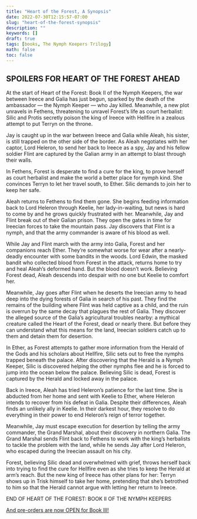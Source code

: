 ```yaml
---
title: "Heart of the Forest, A Synopsis"
date: 2022-07-30T12:15:57-07:00
slug: "heart-of-the-forest-synopsis"
description: ""
keywords: []
draft: true
tags: [books, The Nymph Keepers Trilogy]
math: false
toc: false
---
```


## SPOILERS FOR HEART OF THE FOREST AHEAD

At the start of Heart of the Forest: Book II of the Nymph Keepers, the war between Ireece and Galia has just begun, sparked by the death of the ambassador — the Nymph Keeper — who Jay killed. Meanwhile, a new plot unravels in Fethens, threatening to unravel Forest’s life as court herbalist: Silic and Protis secretly poison the king of Ireece with Hellfire in a zealous attempt to put Terryn on the throne.

Jay is caught up in the war between Ireece and Galia while Aleah, his sister, is still trapped on the other side of the border. As Aleah negotiates with her captor, Lord Heleron, to send her back to Ireece as a spy, Jay and his fellow soldier Flint are captured by the Galian army in an attempt to blast through their walls.

In Fethens, Forest is desperate to find a cure for the king, to prove herself as court herbalist and make the world a better place for nymph kind. She convinces Terryn to let her travel south, to Ether. Silic demands to join her to keep her safe.

Aleah returns to Fethens to find them gone. She begins feeding information back to Lord Heleron through Keelie, her lady-in-waiting, but news is hard to come by and he grows quickly frustrated with her. Meanwhile, Jay and Flint break out of their Galian prison. They open the gates in time for Ireecian forces to take the mountain pass. Jay discovers that Flint is a nymph, and that the army commander is aware of his blood as well.

While Jay and Flint march with the army into Galia, Forest and her companions reach Ether. They’re somewhat worse for wear after a nearly-deadly encounter with some bandits in the woods. Lord Edwin, the masked bandit who collected blood from Forest in the attack, returns home to try and heal Aleah’s deformed hand. But the blood doesn’t work. Believing Forest dead, Aleah descends into despair with no one but Keelie to comfort her.

Meanwhile, Jay goes after Flint when he deserts the Ireecian army to head deep into the dying forests of Galia in search of his past. They find the remains of the building where Flint was held captive as a child, and the ruin is overrun by the same decay that plagues the rest of Galia. They discover the alleged source of the Galia’s agricultural troubles nearby: a mythical creature called the Heart of the Forest, dead or nearly there. But before they can understand what this means for the land, Ireecian soldiers catch up to them and detain them for desertion.

In Ether, as Forest attempts to gather more information from the Herald of the Gods and his scholars about Hellfire, Silic sets out to free the nymphs trapped beneath the palace. After discovering that the Herald is a Nymph Keeper, Silic is discovered helping the other nymphs flee and he is forced to jump into the ocean below the palace. Believing Silic is dead, Forest is captured by the Herald and locked away in the palace.

Back in Ireece, Aleah has tried Heleron’s patience for the last time. She is abducted from her home and sent with Keelie to Ether, where Heleron intends to recover from his defeat in Galia. Despite their differences, Aleah finds an unlikely ally in Keelie. In their darkest hour, they resolve to do everything in their power to end Heleron’s reign of terror together.

Meanwhile, Jay must escape execution for desertion by telling the army commander, the Grand Marshal, about their discovery in northern Galia. The Grand Marshal sends Flint back to Fethens to work with the king’s herbalists to tackle the problem with the land, while he sends Jay after Lord Heleron, who escaped during the Ireecian assault on his city.

Forest, believing Silic dead and overwhelmed with grief, throws herself back into trying to find the cure for Hellfire even as she tries to keep the Herald at arm’s reach. But the new king of Ireece has other plans for her: Terryn shows up in Trisk himself to take her home, pretending that she’s betrothed to him so that the Herald cannot argue with letting her return to Ireece.

END OF HEART OF THE FOREST: BOOK II OF THE NYMPH KEEPERS

[And pre-orders are now OPEN for Book III!](https://books2read.com/queenofthenymphs)